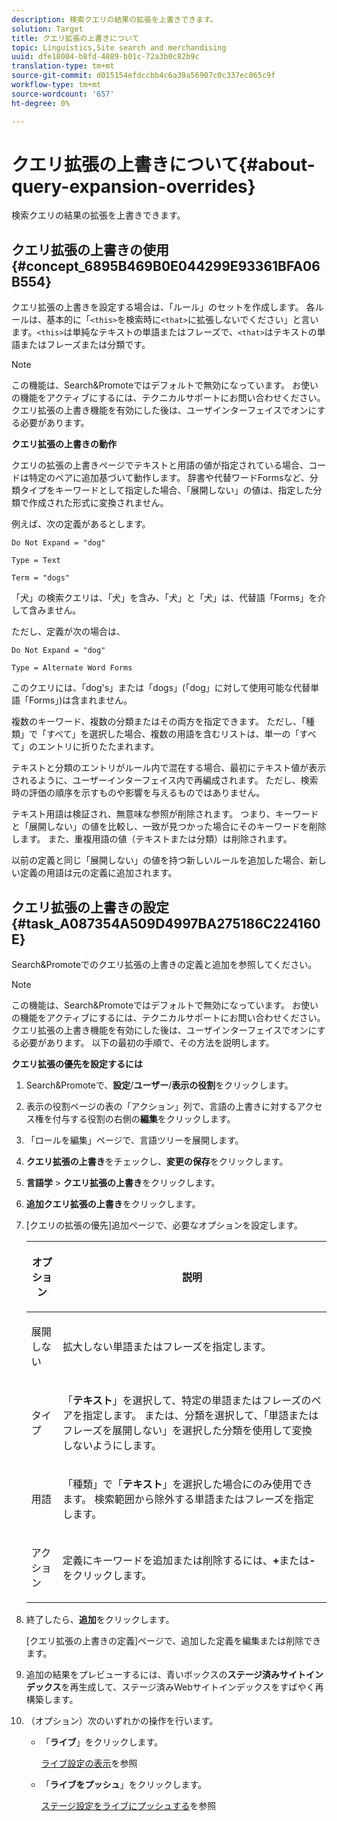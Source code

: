 ```yaml
---
description: 検索クエリの結果の拡張を上書きできます。
solution: Target
title: クエリ拡張の上書きについて
topic: Linguistics,Site search and merchandising
uuid: dfe18004-b8fd-4889-b01c-72a3b0c82b9c
translation-type: tm+mt
source-git-commit: d015154efdccbb4c6a39a56907c0c337ec065c9f
workflow-type: tm+mt
source-wordcount: '657'
ht-degree: 0%

---
```



# クエリ拡張の上書きについて{#about-query-expansion-overrides}

検索クエリの結果の拡張を上書きできます。

## クエリ拡張の上書きの使用{#concept_6895B469B0E044299E93361BFA06B554}

クエリ拡張の上書きを設定する場合は、「ルール」のセットを作成します。 各ルールは、基本的に「`<this>`を検索時に`<that>`に拡張しないでください」と言います。`<this>`は単純なテキストの単語またはフレーズで、`<that>`はテキストの単語またはフレーズまたは分類です。

>[!NOTE]
>
>この機能は、Search&amp;Promoteではデフォルトで無効になっています。 お使いの機能をアクティブにするには、テクニカルサポートにお問い合わせください。 クエリ拡張の上書き機能を有効にした後は、ユーザインターフェイスでオンにする必要があります。

**クエリ拡張の上書きの動作**

クエリの拡張の上書きページでテキストと用語の値が指定されている場合、コードは特定のペアに追加基づいて動作します。 辞書や代替ワードFormsなど、分類タイプをキーワードとして指定した場合、「展開しない」の値は、指定した分類で作成された形式に変換されません。

例えば、次の定義があるとします。

`Do Not Expand = "dog"`

`Type = Text`

`Term = "dogs"`

「犬」の検索クエリは、「犬」を含み、「犬」と「犬」は、代替語「Forms」を介して含みません。

ただし、定義が次の場合は、

`Do Not Expand = "dog"`

`Type = Alternate Word Forms`

このクエリには、「dog&#39;s」または「dogs」(「dog」に対して使用可能な代替単語「Forms」)は含まれません。

複数のキーワード、複数の分類またはその両方を指定できます。 ただし、「種類」で「すべて」を選択した場合、複数の用語を含むリストは、単一の「すべて」のエントリに折りたたまれます。

テキストと分類のエントリがルール内で混在する場合、最初にテキスト値が表示されるように、ユーザーインターフェイス内で再編成されます。 ただし、検索時の評価の順序を示すものや影響を与えるものではありません。

テキスト用語は検証され、無意味な参照が削除されます。 つまり、キーワードと「展開しない」の値を比較し、一致が見つかった場合にそのキーワードを削除します。 また、重複用語の値（テキストまたは分類）は削除されます。

以前の定義と同じ「展開しない」の値を持つ新しいルールを追加した場合、新しい定義の用語は元の定義に追加されます。

## クエリ拡張の上書きの設定{#task_A087354A509D4997BA275186C224160E}

Search&amp;Promoteでのクエリ拡張の上書きの定義と追加を参照してください。

<!-- 

t_configuring_query_expansion_overrides.xml

 -->

>[!NOTE]
この機能は、Search&amp;Promoteではデフォルトで無効になっています。 お使いの機能をアクティブにするには、テクニカルサポートにお問い合わせください。 クエリ拡張の上書き機能を有効にした後は、ユーザインターフェイスでオンにする必要があります。 以下の最初の手順で、その方法を説明します。

**クエリ拡張の優先を設定するには**

1. Search&amp;Promoteで、**設定**/**ユーザー**/**表示の役割**&#x200B;をクリックします。
1. 表示の役割ページの表の「アクション」列で、言語の上書きに対するアクセス権を付与する役割の右側の&#x200B;**編集**&#x200B;をクリックします。
1. 「ロールを編集」ページで、言語ツリーを展開します。
1. **クエリ拡張の上書き**&#x200B;をチェックし、**変更の保存**&#x200B;をクリックします。
1. **言語学** > **クエリ拡張の上書き**&#x200B;をクリックします。
1. **追加クエリ拡張の上書き**&#x200B;をクリックします。
1. [クエリの拡張の優先]追加ページで、必要なオプションを設定します。

   <!-- 
   
   r_query_expansion_override_definitions.xml
   
   -->

   <table> 
    <thead> 
      <tr> 
      <th colname="col1" class="entry"> <p>オプション </p> </th> 
      <th colname="col2" class="entry"> <p>説明 </p> </th> 
      </tr> 
    </thead>
    <tbody> 
      <tr> 
      <td colname="col1"> <p>展開しない </p> </td> 
      <td colname="col2"> <p>拡大しない単語またはフレーズを指定します。 </p> </td> 
      </tr> 
      <tr> 
      <td colname="col1"> <p>タイプ </p> </td> 
      <td colname="col2"> <p>「<b>テキスト</b>」を選択して、特定の単語またはフレーズのペアを指定します。 または、分類を選択して、「単語またはフレーズを展開しない」を選択した分類を使用して変換しないようにします。 </p> </td> 
      </tr> 
      <tr> 
      <td colname="col1"> <p>用語 </p> </td> 
      <td colname="col2"> <p>「種類」で「<b>テキスト</b>」を選択した場合にのみ使用できます。 検索範囲から除外する単語またはフレーズを指定します。 </p> </td> 
      </tr> 
      <tr> 
      <td colname="col1"> <p>アクション </p> </td> 
      <td colname="col2"> <p> 定義にキーワードを追加または削除するには、<b>+</b>または<b>-</b>をクリックします。 </p> </td> 
      </tr> 
    </tbody> 
    </table>

1. 終了したら、**追加**&#x200B;をクリックします。

   [クエリ拡張の上書きの定義]ページで、追加した定義を編集または削除できます。
1. 追加の結果をプレビューするには、青いボックスの&#x200B;**ステージ済みサイトインデックス**&#x200B;を再生成して、ステージ済みWebサイトインデックスをすばやく再構築します。
1. （オプション）次のいずれかの操作を行います。

   * 「**ライブ**」をクリックします。

      [ライブ設定の表示](../c-about-staging.md#task_401A0EBDB5DB4D4CA933CBA7BECDC10F)を参照

   * 「**ライブをプッシュ**」をクリックします。

      [ステージ設定をライブにプッシュする](../c-about-staging.md#task_44306783B4C0408AAA58B471DAF2D9A4)を参照

